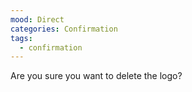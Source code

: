 ```yaml
---
mood: Direct
categories: Confirmation
tags:
  - confirmation
---
```

Are you sure you want to delete the logo?